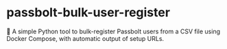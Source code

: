 # passbolt-bulk-user-register
🔐 A simple Python tool to bulk-register Passbolt users from a CSV file using Docker Compose, with automatic output of setup URLs.

